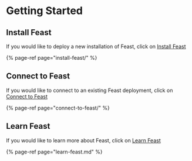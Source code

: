 # Getting Started

## Install Feast

If you would like to deploy a new installation of Feast, click on [Install Feast](install-feast/)

{% page-ref page="install-feast/" %}

## Connect to Feast

If you would like to connect to an existing Feast deployment, click on [Connect to Feast](connect-to-feast/)

{% page-ref page="connect-to-feast/" %}

## Learn Feast

If you would like to learn more about Feast, click on [Learn Feast](learn-feast.md)

{% page-ref page="learn-feast.md" %}

